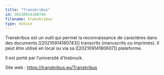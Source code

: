 ```yaml
---
title: "Transkribus"
id: 20210914180744
filename: transkribus
type: notice
---
```


Transkribus est un outil qui permet la reconnaissance de caractères dans des documents [[20210914180743]] transcrits (manuscrits ou imprimés). Il peut être utilisé en local ou via sa [[20210914180607]] plateforme.

Il est porté par l’université d’Insbruck.

Site web : <https://transkribus.eu/Transkribus>

